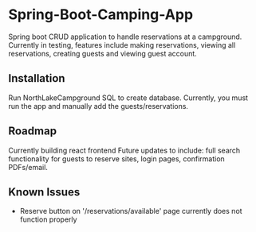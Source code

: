 # Spring-Boot-Camping-App

Spring boot CRUD application to handle reservations at a campground. Currently in testing, features include making reservations, viewing all reservations, creating guests and viewing guest account. 

## Installation

Run NorthLakeCampground SQL to create database. Currently, you must run the app and manually add the guests/reservations. 

## Roadmap

Currently building react frontend
Future updates to include: full search functionality for guests to reserve sites, login pages, confirmation PDFs/email. 

## Known Issues
* Reserve button on '/reservations/available' page currently does not function properly
